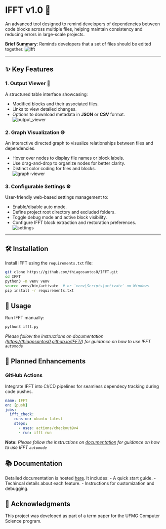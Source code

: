 # IFFT v1.0 🚀
An advanced tool designed to remind developers of dependencies between code blocks across multiple files, helping maintain consistency and reducing errors in large-scale projects.

**Brief Summary**: Reminds developers that a set of files should be edited together.
![ifft](https://github.com/thiagosantos0/TCC-UFMG/assets/55515126/efe3052e-ad43-4b7a-a8e7-fe708a9595b9)

---

## ✨ Key Features  
### 1. **Output Viewer** 📄  
A structured table interface showcasing:  
- Modified blocks and their associated files.  
- Links to view detailed changes.  
- Options to download metadata in **JSON** or **CSV** format.  
![output_viewer](https://i.postimg.cc/tRDLZ4RJ/Captura-de-tela-2025-01-20-142536.png)

### 2. **Graph Visualization** 🌐  
An interactive directed graph to visualize relationships between files and dependencies.  
- Hover over nodes to display file names or block labels.  
- Use drag-and-drop to organize nodes for better clarity.  
- Distinct color coding for files and blocks.  
![graph-viewer](https://i.postimg.cc/4NypvstB/Captura-de-tela-2025-01-26-105946.png)

### 3. **Configurable Settings** ⚙️  
User-friendly web-based settings management to:  
- Enable/disable auto mode.  
- Define project root directory and excluded folders.  
- Toggle debug mode and active block visibility.  
- Configure IFFT block extraction and restoration preferences.  
![settings](https://i.postimg.cc/tCrt8DFR/Captura-de-tela-2025-01-26-110447.png)

---

## 🛠️ Installation
Install IFFT using the `requirements.txt` file:
```bash
git clone https://github.com/thiagosantos0/IFFT.git
cd IFFT
python3 -m venv venv
source venv/bin/activate  # or `venv\Scripts\activate` on Windows
pip install -r requirements.txt
```

## 🚀 Usage
Run IFFT manually:
```bash
python3 ifft.py
```

*Please follow the instructions on documentation (https://thiagosantos0.github.io/IFFT/) for guidance on how to use IFFT `automode`*

## 🌟 Planned Enhancements
### GitHub Actions
Integrate IFFT into CI/CD pipelines for seamless dependecy tracking during code pushes.

```yaml
name: IFFT  
on: [push]  
jobs:  
  ifft_check:  
    runs-on: ubuntu-latest  
    steps:  
      - uses: actions/checkout@v4  
      - run: ifft run  
```

**Note:** *Please follow the instructions on [documentation](https://thiagosantos0.github.io/IFFT/) for guidance on how to use IFFT `automode`*

## 📚 Documentation
Detailed documentation is hosted [here](https://thiagosantos0.github.io/IFFT/). It includes:
    - A quick start guide.
    - Techincal details about each feature.
    - Instructions for customization and debugging.


## 🤝 Acknowledgments
This project was developed as part of a term paper for the UFMG Computer Science program.

